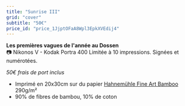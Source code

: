 ```yaml
---
title: "Sunrise III"
grid: "cover"
subtitle: "50€"
price_id: "price_1JjptOFaA8Wpl3EpkXVEdij4"
---
```

**Les premières vagues de l'année au Dossen**  
📷 Nikonos V - Kodak Portra 400
Limitée à 10 impressions. Signées et numérotées.

*50€ frais de port inclus*

- Imprimé en 20x30cm sur du papier [Hahnemühle Fine Art Bamboo](https://www.hahnemuehle.com/fr/digital-fineart/les-papiers-a-jet-dencre-fineart/natural-line/p/Product/show/202/1036.html) 290g/m²
- 90% de fibres de bambou, 10% de coton

